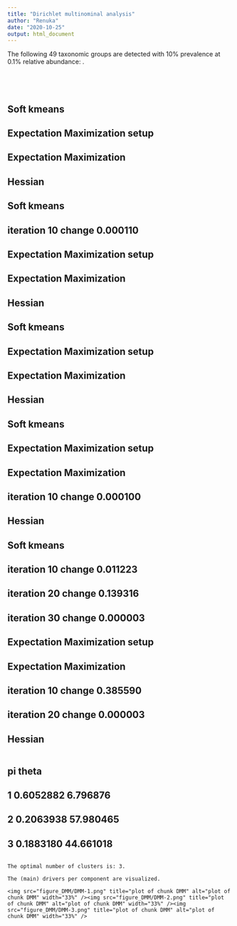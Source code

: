 ```yaml
---
title: "Dirichlet multinominal analysis"
author: "Renuka"
date: "2020-10-25"
output: html_document
---
```






The following 49 taxonomic groups are detected with 10% prevalence at 0.1% relative abundance: .
```




```
##   Soft kmeans
##   Expectation Maximization setup
##   Expectation Maximization
##   Hessian
##   Soft kmeans
##     iteration 10 change 0.000110
##   Expectation Maximization setup
##   Expectation Maximization
##   Hessian
##   Soft kmeans
##   Expectation Maximization setup
##   Expectation Maximization
##   Hessian
##   Soft kmeans
##   Expectation Maximization setup
##   Expectation Maximization
##     iteration 10 change 0.000100
##   Hessian
##   Soft kmeans
##     iteration 10 change 0.011223
##     iteration 20 change 0.139316
##     iteration 30 change 0.000003
##   Expectation Maximization setup
##   Expectation Maximization
##     iteration 10 change 0.385590
##     iteration 20 change 0.000003
##   Hessian
```

```
##          pi     theta
## 1 0.6052882  6.796876
## 2 0.2063938 57.980465
## 3 0.1883180 44.661018
```

The optimal number of clusters is: 3.

The (main) drivers per component are visualized.

<img src="figure_DMM/DMM-1.png" title="plot of chunk DMM" alt="plot of chunk DMM" width="33%" /><img src="figure_DMM/DMM-2.png" title="plot of chunk DMM" alt="plot of chunk DMM" width="33%" /><img src="figure_DMM/DMM-3.png" title="plot of chunk DMM" alt="plot of chunk DMM" width="33%" />


